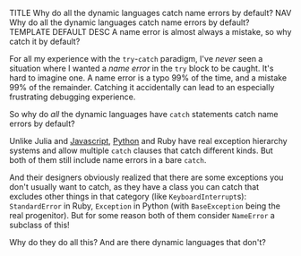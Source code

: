 TITLE Why do all the dynamic languages catch name errors by default?
NAV Why do all the dynamic languages catch name errors by default?
TEMPLATE DEFAULT
DESC A name error is almost always a mistake, so why catch it by default?

For all my experience with the `try`-`catch` paradigm, I've *never* seen a situation where I wanted a *name error* in the `try` block to be caught. It's hard to imagine one. A name error is a typo 99% of the time, and a mistake 99% of the remainder. Catching it accidentally can lead to an especially frustrating debugging experience.

So why do *all* the dynamic languages have `catch` statements catch name errors by default?

Unlike Julia and [Javascript](https://yujiri.xyz/software/javascript), [Python](https://yujiri.xyz/software/python) and Ruby have real exception hierarchy systems and allow multiple `catch` clauses that catch different kinds. But both of them still include name errors in a bare `catch`.

And their designers obviously realized that there are some exceptions you don't usually want to catch, as they have a class you can catch that excludes other things in that category (like `KeyboardInterrupt`s): `StandardError` in Ruby, `Exception` in Python (with `BaseException` being the real progenitor). But for some reason both of them consider `NameError` a subclass of this!

Why do they do all this? And are there dynamic languages that don't?
